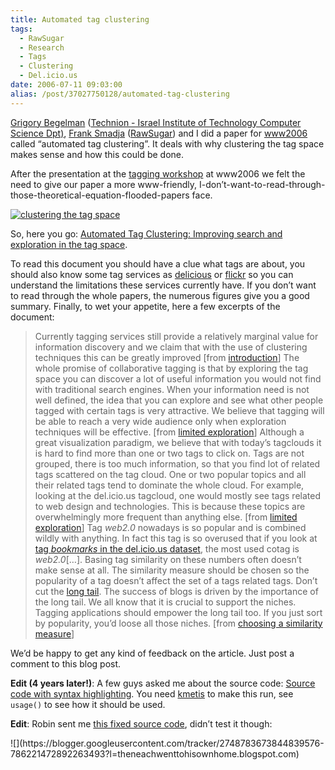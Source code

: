 ```yaml
---
title: Automated tag clustering
tags:
  - RawSugar
  - Research
  - Tags
  - Clustering
  - Del.icio.us
date: 2006-07-11 09:03:00
alias: /post/37027750128/automated-tag-clustering
---
```


[Grigory Begelman](http://www.cs.technion.ac.il/%7Egbeg/) ([Technion - Israel Institute of Technology Computer Science Dpt)](http://www.cs.technion.ac.il/), [Frank Smadja](http://smadja.us/) ([RawSugar](http://www.rawsugar.com/)) and I did a paper for [www2006](http://www2006.org) called &ldquo;automated tag clustering&rdquo;. It deals with why clustering the tag space makes sense and how this could be done.

After the presentation at the [tagging workshop](http://blog.rawsugar.com/wikka/wikka.php?wakka=HomePage) at www2006 we felt the need to give our paper a more www-friendly, I-don&rsquo;t-want-to-read-through-those-theoretical-equation-flooded-papers face.

[![clustering the tag space](http://i.imgur.com/40BW8.png "clustering the tag space")](http://tagging.pui.ch/automated_tag_clustering/#cluster)

So, here you go: [Automated Tag Clustering: Improving search and exploration in the tag space](http://tagging.pui.ch/automated_tag_clustering/).<!-- more -->

To read this document you should have a clue what tags are about, you should also know some tag services as [delicious](http://del.icio.us) or [flickr](http://www.flickr.com) so you can understand the limitations these services currently have. If you don&rsquo;t want to read through the whole papers, the numerous figures give you a good summary. Finally, to wet your appetite, here a few excerpts of the document:

> Currently tagging services still provide a relatively marginal value for information discovery and we claim that with the use of clustering techniques this can be greatly improved [from [introduction](http://tagging.pui.ch/automated_tag_clustering/#p_motivation)]
> The whole promise of collaborative tagging is that by exploring the tag space you can discover a lot of useful information you would not find with traditional search engines. When your information need is not well defined, the idea that you can explore and see what other people tagged with certain tags is very attractive. We believe that tagging will be able to reach a very wide audience only when exploration techniques will be effective. [from [limited exploration](http://tagging.pui.ch/automated_tag_clustering/#p_exploration)]
> Although a great visualization paradigm, we believe that with today&rsquo;s tagclouds it is hard to find more than one or two tags to click on. Tags are not grouped, there is too much information, so that you find lot of related tags scattered on the tag cloud. One or two popular topics and all their related tags tend to dominate the whole cloud. For example, looking at the del.icio.us tagcloud, one would mostly see tags related to web design and technologies. This is because these topics are overwhelmingly more frequent than anything else. [from [limited exploration](http://tagging.pui.ch/automated_tag_clustering/#p_exploration)]
> Tag _web2.0_ nowadays is so popular and is combined wildly with anything. In fact this tag is so overused that if you look at [tag _bookmarks_ in the del.icio.us dataset](http://del.icio.us/tag/bookmarks), the most used cotag is _web2.0_[&hellip;]. Basing tag similarity on these numbers often doesn&rsquo;t make sense at all. The similarity measure should be chosen so the popularity of a tag doesn&rsquo;t affect the set of a tags related tags. Don&rsquo;t cut the [long tail](http://en.wikipedia.org/wiki/Long_tail). The success of blogs is driven by the importance of the long tail. We all know that it is crucial to support the niches. Tagging applications should empower the long tail too. If you just sort by popularity, you&rsquo;d loose all those niches. [from [choosing a similarity measure](http://tagging.pui.ch/automated_tag_clustering/#p_similarity)]

We&rsquo;d be happy to get any kind of feedback on the article. Just post a comment to this blog post.

**Edit (4 years later!)**: A few guys asked me about the source code: [Source code with syntax highlighting](http://pastie.org/1098455).
You need [kmetis](http://people.sc.fsu.edu/~jburkardt/c_src/kmetis/kmetis.html) to make this run, see `usage()` to see how it should be used.

**Edit**: Robin sent me [this fixed source code](http://pastie.org/3549928), didn&rsquo;t test it though:

<div class="blogger-post-footer">![](https://blogger.googleusercontent.com/tracker/2748783673844839576-786221472892263493?l=theneachwenttohisownhome.blogspot.com)</div>
